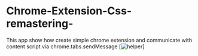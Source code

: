 # Chrome-Extension-Css-remastering-
This app show how create simple chrome extension and communicate with content script via chrome.tabs.sendMessage
[![helper](https://github.com/gleb619/Chrome-Extension-Css-remastering-/edit/master/helper.jpg)]
